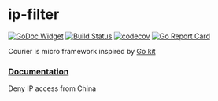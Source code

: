 # ip-filter
[![GoDoc Widget](https://godoc.org/github.com/liucxer/ip-filter?status.svg)](https://godoc.org/github.com/liucxer/ip-filter)
[![Build Status](https://travis-ci.org/liucxer/ip-filter.svg?branch=master)](https://travis-ci.org/liucxer/ip-filter)
[![codecov](https://codecov.io/gh/liucxer/ip-filter/branch/master/graph/badge.svg)](https://codecov.io/gh/liucxer/ip-filter)
[![Go Report Card](https://goreportcard.com/badge/github.com/liucxer/ip-filter)](https://goreportcard.com/report/github.com/liucxer/ip-filter)

Courier is micro framework inspired by [Go kit](https://github.com/go-kit/kit)

### [Documentation](https://github.com/go-courier/courier/wiki)
Deny IP access from China
